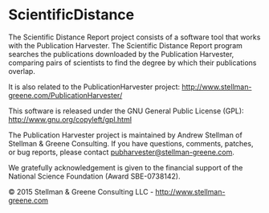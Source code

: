 # ScientificDistance
The Scientific Distance Report project consists of a software tool that works with the Publication Harvester. The Scientific Distance Report program searches the publications downloaded by the Publication Harvester, comparing pairs of scientists to find the degree by which their publications overlap.

It is also related to the PublicationHarvester project: http://www.stellman-greene.com/PublicationHarvester/

This software is released under the GNU General Public License (GPL): http://www.gnu.org/copyleft/gpl.html

The Publication Harvester project is maintained by Andrew Stellman of Stellman & Greene Consulting. If you have questions, comments, patches, or bug reports, please contact pubharvester@stellman-greene.com.

We gratefully acknowledgement is given to the financial support of the National Science Foundation (Award SBE-0738142).

© 2015 Stellman & Greene Consulting LLC - http://www.stellman-greene.com
